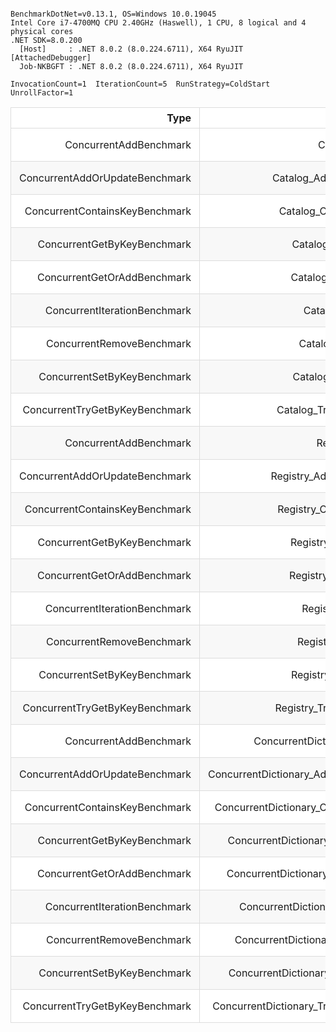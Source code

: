 <!DOCTYPE html>
<html lang='en'>
<head>
<meta charset='utf-8' />
<title>BenchmarkRun-joined-2024-02-29-08-30-12</title>

<style type="text/css">
	table { border-collapse: collapse; display: block; width: 100%; overflow: auto; }
	td, th { padding: 6px 13px; border: 1px solid #ddd; text-align: right; }
	tr { background-color: #fff; border-top: 1px solid #ccc; }
	tr:nth-child(even) { background: #f8f8f8; }
</style>
</head>
<body>
<pre><code>
BenchmarkDotNet=v0.13.1, OS=Windows 10.0.19045
Intel Core i7-4700MQ CPU 2.40GHz (Haswell), 1 CPU, 8 logical and 4 physical cores
.NET SDK=8.0.200
  [Host]     : .NET 8.0.2 (8.0.224.6711), X64 RyuJIT  [AttachedDebugger]
  Job-NKBGFT : .NET 8.0.2 (8.0.224.6711), X64 RyuJIT
</code></pre>
<pre><code>InvocationCount=1  IterationCount=5  RunStrategy=ColdStart  
UnrollFactor=1  
</code></pre>

<table>
<thead><tr><th>                    Type</th><th>                         Method</th><th> Mean</th><th>Error</th><th>StdDev</th><th>Median</th><th>Rank</th><th>Gen 0</th><th>Gen 1</th><th>Allocated</th>
</tr>
</thead><tbody><tr><td>ConcurrentAddBenchmark</td><td>Catalog_Add_Test</td><td>1,416.55 ms</td><td>236.30 ms</td><td>61.367 ms</td><td>1,424.28 ms</td><td>6</td><td>20000.0000</td><td>10000.0000</td><td>199 MB</td>
</tr><tr><td>ConcurrentAddOrUpdateBenchmark</td><td>Catalog_AddOrUpdate_Test</td><td>1,224.97 ms</td><td>178.81 ms</td><td>46.437 ms</td><td>1,216.00 ms</td><td>5</td><td>10000.0000</td><td>5000.0000</td><td>118 MB</td>
</tr><tr><td>ConcurrentContainsKeyBenchmark</td><td>Catalog_ContainsKey_Test</td><td>60.65 ms</td><td>19.14 ms</td><td>4.971 ms</td><td>58.67 ms</td><td>1</td><td>-</td><td>-</td><td>31 MB</td>
</tr><tr><td>ConcurrentGetByKeyBenchmark</td><td>Catalog_GetByKey_Test</td><td>195.04 ms</td><td>39.81 ms</td><td>10.339 ms</td><td>191.40 ms</td><td>3</td><td>-</td><td>-</td><td>31 MB</td>
</tr><tr><td>ConcurrentGetOrAddBenchmark</td><td>Catalog_GetOrAdd_Test</td><td>1,045.72 ms</td><td>190.98 ms</td><td>49.598 ms</td><td>1,025.00 ms</td><td>4</td><td>10000.0000</td><td>5000.0000</td><td>118 MB</td>
</tr><tr><td>ConcurrentIterationBenchmark</td><td>Catalog_Itertion_Test</td><td>191.60 ms</td><td>398.34 ms</td><td>103.448 ms</td><td>142.97 ms</td><td>3</td><td>-</td><td>-</td><td>31 MB</td>
</tr><tr><td>ConcurrentRemoveBenchmark</td><td>Catalog_Remove_Test</td><td>122.05 ms</td><td>22.19 ms</td><td>5.763 ms</td><td>119.63 ms</td><td>2</td><td>-</td><td>-</td><td>31 MB</td>
</tr><tr><td>ConcurrentSetByKeyBenchmark</td><td>Catalog_SetByKey_Test</td><td>215.20 ms</td><td>36.67 ms</td><td>9.523 ms</td><td>210.73 ms</td><td>3</td><td>-</td><td>-</td><td>31 MB</td>
</tr><tr><td>ConcurrentTryGetByKeyBenchmark</td><td>Catalog_TryGetByKey_Test</td><td>197.87 ms</td><td>50.83 ms</td><td>13.200 ms</td><td>190.54 ms</td><td>3</td><td>-</td><td>-</td><td>31 MB</td>
</tr><tr><td>ConcurrentAddBenchmark</td><td>Registry_Add_Test</td><td>1,532.15 ms</td><td>188.53 ms</td><td>48.961 ms</td><td>1,523.63 ms</td><td>7</td><td>21000.0000</td><td>10000.0000</td><td>217 MB</td>
</tr><tr><td>ConcurrentAddOrUpdateBenchmark</td><td>Registry_AddOrUpdate_Test</td><td>1,085.43 ms</td><td>148.56 ms</td><td>38.581 ms</td><td>1,078.40 ms</td><td>4</td><td>10000.0000</td><td>5000.0000</td><td>128 MB</td>
</tr><tr><td>ConcurrentContainsKeyBenchmark</td><td>Registry_ContainsKey_Test</td><td>60.74 ms</td><td>21.25 ms</td><td>5.519 ms</td><td>57.64 ms</td><td>1</td><td>-</td><td>-</td><td>31 MB</td>
</tr><tr><td>ConcurrentGetByKeyBenchmark</td><td>Registry_GetByKey_Test</td><td>210.57 ms</td><td>72.67 ms</td><td>18.873 ms</td><td>208.03 ms</td><td>3</td><td>-</td><td>-</td><td>31 MB</td>
</tr><tr><td>ConcurrentGetOrAddBenchmark</td><td>Registry_GetOrAdd_Test</td><td>997.04 ms</td><td>105.59 ms</td><td>27.421 ms</td><td>991.91 ms</td><td>4</td><td>10000.0000</td><td>5000.0000</td><td>128 MB</td>
</tr><tr><td>ConcurrentIterationBenchmark</td><td>Registry_Itertion_Test</td><td>162.31 ms</td><td>106.05 ms</td><td>27.541 ms</td><td>146.92 ms</td><td>3</td><td>-</td><td>-</td><td>31 MB</td>
</tr><tr><td>ConcurrentRemoveBenchmark</td><td>Registry_Remove_Test</td><td>123.73 ms</td><td>25.34 ms</td><td>6.580 ms</td><td>124.04 ms</td><td>2</td><td>-</td><td>-</td><td>31 MB</td>
</tr><tr><td>ConcurrentSetByKeyBenchmark</td><td>Registry_SetByKey_Test</td><td>208.29 ms</td><td>60.35 ms</td><td>15.672 ms</td><td>203.98 ms</td><td>3</td><td>-</td><td>-</td><td>31 MB</td>
</tr><tr><td>ConcurrentTryGetByKeyBenchmark</td><td>Registry_TryGetByKey_Test</td><td>190.18 ms</td><td>29.59 ms</td><td>7.684 ms</td><td>188.66 ms</td><td>3</td><td>-</td><td>-</td><td>31 MB</td>
</tr><tr><td>ConcurrentAddBenchmark</td><td>ConcurrentDictionary_Add_Test</td><td>1,979.11 ms</td><td>346.71 ms</td><td>90.040 ms</td><td>1,979.77 ms</td><td>8</td><td>84000.0000</td><td>31000.0000</td><td>577 MB</td>
</tr><tr><td>ConcurrentAddOrUpdateBenchmark</td><td>ConcurrentDictionary_AddOrUpdate_Test</td><td>1,228.47 ms</td><td>202.59 ms</td><td>52.611 ms</td><td>1,209.23 ms</td><td>5</td><td>101000.0000</td><td>28000.0000</td><td>648 MB</td>
</tr><tr><td>ConcurrentContainsKeyBenchmark</td><td>ConcurrentDictionary_ContainsKey_Test</td><td>203.32 ms</td><td>48.06 ms</td><td>12.482 ms</td><td>201.00 ms</td><td>3</td><td>107000.0000</td><td>-</td><td>351 MB</td>
</tr><tr><td>ConcurrentGetByKeyBenchmark</td><td>ConcurrentDictionary_GetByKey_Test</td><td>214.59 ms</td><td>99.61 ms</td><td>25.868 ms</td><td>220.30 ms</td><td>3</td><td>107000.0000</td><td>-</td><td>351 MB</td>
</tr><tr><td>ConcurrentGetOrAddBenchmark</td><td>ConcurrentDictionary_GetOrAdd_Test</td><td>1,082.26 ms</td><td>174.55 ms</td><td>45.330 ms</td><td>1,075.29 ms</td><td>4</td><td>69000.0000</td><td>22000.0000</td><td>465 MB</td>
</tr><tr><td>ConcurrentIterationBenchmark</td><td>ConcurrentDictionary_Itertion_Test</td><td>242.47 ms</td><td>396.37 ms</td><td>102.937 ms</td><td>181.28 ms</td><td>3</td><td>-</td><td>-</td><td>31 MB</td>
</tr><tr><td>ConcurrentRemoveBenchmark</td><td>ConcurrentDictionary_Remove_Test</td><td>160.96 ms</td><td>73.52 ms</td><td>19.093 ms</td><td>152.38 ms</td><td>3</td><td>52000.0000</td><td>1000.0000</td><td>191 MB</td>
</tr><tr><td>ConcurrentSetByKeyBenchmark</td><td>ConcurrentDictionary_SetByKey_Test</td><td>236.14 ms</td><td>98.28 ms</td><td>25.524 ms</td><td>222.56 ms</td><td>3</td><td>107000.0000</td><td>-</td><td>351 MB</td>
</tr><tr><td>ConcurrentTryGetByKeyBenchmark</td><td>ConcurrentDictionary_TryGetByKey_Test</td><td>200.36 ms</td><td>81.21 ms</td><td>21.089 ms</td><td>200.08 ms</td><td>3</td><td>107000.0000</td><td>-</td><td>351 MB</td>
</tr></tbody></table>
</body>
</html>
